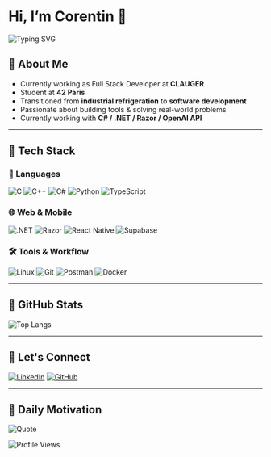 # Hi, I’m Corentin 👋

![Typing SVG](https://readme-typing-svg.herokuapp.com?font=Fira+Code&pause=1000&color=00BFFF&center=false&vCenter=true&width=435&lines=42+Student+%7C+Full-Stack+Developer;Ex-Refrigeration+Engineer+%7C+Tech+Builder;C%2B%2B%2C+C%23%2C+.NET%2C+Python+%7C+React+Native+Lover)

## 🧠 About Me

- Currently working as Full Stack Developer at **CLAUGER**
- Student at **42 Paris**
- Transitioned from **industrial refrigeration** to **software development**
- Passionate about building tools & solving real-world problems
- Currently working with **C# / .NET / Razor / OpenAI API**

---

## 🚀 Tech Stack

### 💬 Languages
![C](https://img.shields.io/badge/c-%2300599C.svg?style=for-the-badge&logo=c&logoColor=white)
![C++](https://img.shields.io/badge/c++-%2300599C.svg?style=for-the-badge&logo=c%2B%2B&logoColor=white)
![C#](https://img.shields.io/badge/c%23-%23239120.svg?style=for-the-badge&logo=c-sharp&logoColor=white)
![Python](https://img.shields.io/badge/python-%233776AB.svg?style=for-the-badge&logo=python&logoColor=white)
![TypeScript](https://img.shields.io/badge/typescript-%23007ACC.svg?style=for-the-badge&logo=typescript&logoColor=white)

### 🌐 Web & Mobile
![.NET](https://img.shields.io/badge/.NET-512BD4?style=for-the-badge&logo=dotnet&logoColor=white)
![Razor](https://img.shields.io/badge/razor-800080?style=for-the-badge)
![React Native](https://img.shields.io/badge/react%20native-%2320232a.svg?style=for-the-badge&logo=react&logoColor=%2361DAFB)
![Supabase](https://img.shields.io/badge/Supabase-3ECF8E?style=for-the-badge&logo=supabase&logoColor=white)

### 🛠️ Tools & Workflow
![Linux](https://img.shields.io/badge/Linux-FCC624?style=for-the-badge&logo=linux&logoColor=black)
![Git](https://img.shields.io/badge/Git-F05032?style=for-the-badge&logo=git&logoColor=white)
![Postman](https://img.shields.io/badge/Postman-FF6C37?style=for-the-badge&logo=postman&logoColor=white)
![Docker](https://img.shields.io/badge/Docker-2496ED?style=for-the-badge&logo=docker&logoColor=white)

---

## 📌 GitHub Stats

![Top Langs](https://github-readme-stats.vercel.app/api/top-langs/?username=corentin-ltc&theme=dark&layout=compact&hide_border=false)

---

## 🤝 Let's Connect

[![LinkedIn](https://img.shields.io/badge/LinkedIn-%230077B5.svg?style=for-the-badge&logo=linkedin&logoColor=white)](https://linkedin.com/in/corentin-le-tortorec-1647b7212/)
[![GitHub](https://img.shields.io/badge/GitHub-%2312100E.svg?style=for-the-badge&logo=github&logoColor=white)](https://github.com/corentin-ltc)

---

## 🌟 Daily Motivation

![Quote](https://quotes-github-readme.vercel.app/api?type=horizontal&theme=radical)

![Profile Views](https://komarev.com/ghpvc/?username=corentin-ltc&color=blueviolet&style=for-the-badge)
